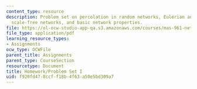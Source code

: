 ```yaml
---
content_type: resource
description: Problem set on percolation in random networks, Eulerian and planar graphs,
  scale-free networks, and basic network properties.
file: https://ol-ocw-studio-app-qa.s3.amazonaws.com/courses/mas-961-networks-complexity-and-its-applications-spring-2011/f920fd478ccff18b4f63a50e5bd309a7_MITMAS_961S11_HW1_API3091.pdf
file_type: application/pdf
learning_resource_types:
- Assignments
ocw_type: OCWFile
parent_title: Assignments
parent_type: CourseSection
resourcetype: Document
title: Homework/Problem Set I
uid: f920fd47-8ccf-f18b-4f63-a50e5bd309a7
---
```

